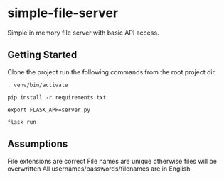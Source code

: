 # simple-file-server

Simple in memory file server with basic API access. 

## Getting Started

Clone the project
run the following commands from the root project dir

```. venv/bin/activate```

```pip install -r requirements.txt```

```export FLASK_APP=server.py```

```flask run```

## Assumptions
File extensions are correct
File names are unique otherwise files will be overwritten
All usernames/passwords/filenames are in English
